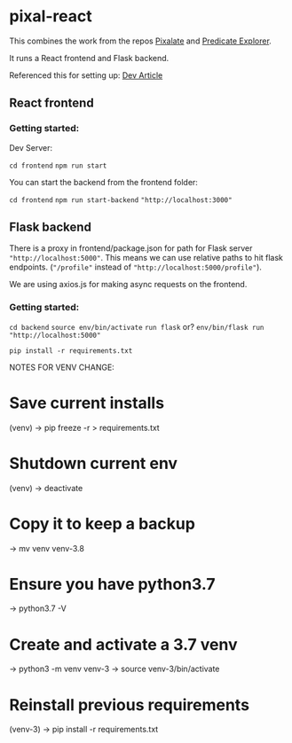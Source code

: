 # pixal-react
This combines the work from the repos [Pixalate](https://github.com/bmontambault/pixalate) and [Predicate Explorer](https://github.com/bmontambault/predicate_vis).

It runs a React frontend and Flask backend.

Referenced this for setting up: [Dev Article](https://dev.to/nagatodev/how-to-connect-flask-to-reactjs-1k8i)

## React frontend

### Getting started:

Dev Server:

`cd frontend`
`npm run start`

You can start the backend from the frontend folder:

`cd frontend`
`npm run start-backend`
`"http://localhost:3000"`

## Flask backend

There is a proxy in frontend/package.json for path for Flask server `"http://localhost:5000"`.
This means we can use relative paths to hit flask endpoints. (`"/profile"` instead of `"http://localhost:5000/profile"`).

We are using axios.js for making async requests on the frontend.

### Getting started:
`cd backend`
`source env/bin/activate`
`run flask` or? `env/bin/flask run`
`"http://localhost:5000"`

`pip install -r requirements.txt`

NOTES FOR VENV CHANGE:
# Save current installs
(venv) -> pip freeze -r > requirements.txt

# Shutdown current env
(venv) -> deactivate

# Copy it to keep a backup
-> mv venv venv-3.8

# Ensure you have python3.7
-> python3.7 -V

# Create and activate a 3.7 venv
-> python3 -m venv venv-3
-> source venv-3/bin/activate

# Reinstall previous requirements
(venv-3) -> pip install -r requirements.txt